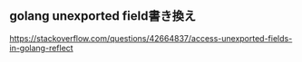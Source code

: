 ## golang unexported field書き換え

https://stackoverflow.com/questions/42664837/access-unexported-fields-in-golang-reflect

